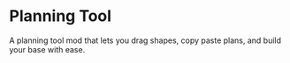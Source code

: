 # Planning Tool

A planning tool mod that lets you drag shapes, copy paste plans, and build your base with ease.
